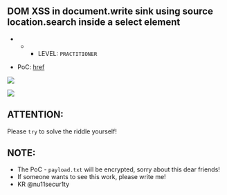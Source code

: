 ## DOM XSS in document.write sink using source location.search inside a select element

- - - LEVEL: `PRACTITIONER`

- PoC: [href](https://streamable.com/qsd7nx)

![](https://github.com/nu11secur1ty/PortSwigger-Web-Security-Academy/blob/main/Cross-site-scripting/Lab-10/Docs/Screenshot%202022-04-14%20134303.png)

![](https://github.com/nu11secur1ty/PortSwigger-Web-Security-Academy/blob/main/Cross-site-scripting/Lab-10/Docs/Screenshot%202022-04-14%20134334.png)

## ATTENTION:
Please `try` to solve the riddle yourself!

## NOTE:
- The PoC - `payload.txt` will be encrypted, sorry about this dear friends! 
- If someone wants to see this work, please write me!
- KR @nu11secur1ty
